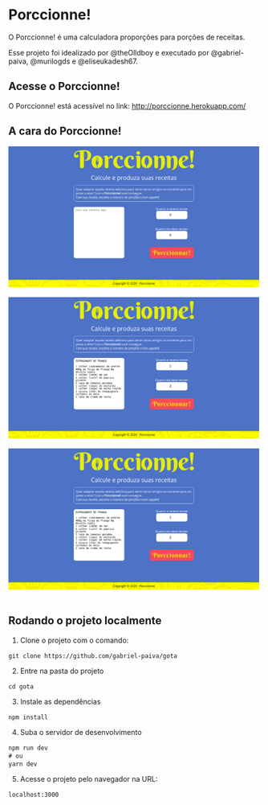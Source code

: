 # Porccionne!

O Porccionne! é uma calculadora proporções para porções de receitas.

Esse projeto foi idealizado por @theOlldboy e executado por @gabriel-paiva, @murilogds e @eliseukadesh67.

## Acesse o Porccionne!

O Porccionne! está acessível no link: http://porccionne.herokuapp.com/

## A cara do Porccionne!

<img alt="Porccionne inicial" width="500px" src="./screenshots/screenshot01.png" />

<br/>
<br/>

<img alt="Porccionne receita" width="500px" src="./screenshots/screenshot02.png" />

<br/>
<br/>

<img alt="Porccionne resultado" width="500px" src="./screenshots/screenshot02.png" />

<br/>
<br/>

## Rodando o projeto localmente

1. Clone o projeto com o comando:

``` 
git clone https://github.com/gabriel-paiva/gota
```

2. Entre na pasta do projeto
``` 
cd gota
```

3. Instale as dependências
``` 
npm install
```

4. Suba o servidor de desenvolvimento
``` 
npm run dev
# ou
yarn dev
```

5. Acesse o projeto pelo navegador na URL: 
```
localhost:3000
```